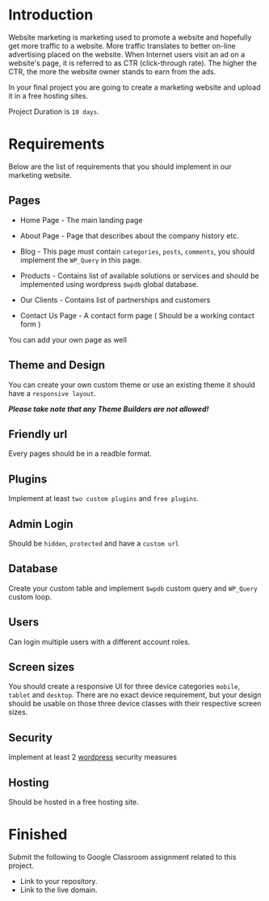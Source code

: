 # Introduction

Website marketing is marketing used to promote a website and hopefully get more traffic to a website. More traffic translates to better on-line advertising placed on the website. When Internet users visit an ad on a website's page, it is referred to as CTR (click-through rate). The higher the CTR, the more the website owner stands to earn from the ads.

In your final project you are going to create a marketing website and upload it in a free hosting sites. 

Project Duration is `10 days`.

# Requirements
Below are the list of requirements that you should implement in our marketing website.

## Pages

* Home Page - The main landing page

* About Page - Page that describes about the company history etc.

* Blog - This page must contain `categories`, `posts`, `comments`, you should implement the `WP_Query` in this page.

* Products - Contains list of available solutions or services and should be implemented using wordpress `$wpdb` global database.

* Our Clients - Contains list of partnerships and customers

* Contact Us Page - A contact form page ( Should be a working contact form )

You can add your own page as well
  
## Theme and Design

You can create your own custom theme or use an existing theme it should have a `responsive layout`.

***Please take note that any Theme Builders are not allowed!***

## Friendly url
Every pages should be in a readble format.

## Plugins
Implement at least `two custom plugins` and `free plugins`.

## Admin Login
Should be `hidden`, `protected` and have a `custom url`

## Database 
Create your custom table and implement `$wpdb` custom query and `WP_Query` custom loop.

## Users
Can login multiple users with a different account roles.

## Screen sizes
You should create a responsive UI for three device categories `mobile`, `tablet` and `desktop`. There are no exact device requirement, but your design should be usable on those three device classes with their respective screen sizes.

## Security
Implement at least 2 [wordpress](https://www.wpbeginner.com/wordpress-security/) security measures

## Hosting
Should be hosted in a free hosting site. 


# Finished
Submit the following to Google Classroom assignment related to this project.

* Link to your repository.
* Link to the live domain.



